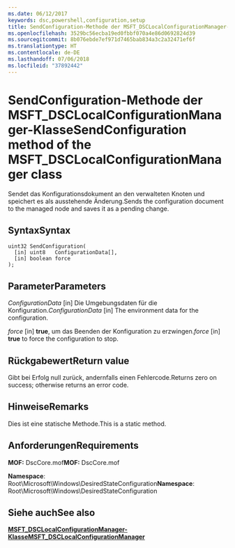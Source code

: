 ```yaml
---
ms.date: 06/12/2017
keywords: dsc,powershell,configuration,setup
title: SendConfiguration-Methode der MSFT_DSCLocalConfigurationManager-Klasse
ms.openlocfilehash: 3529bc56ecba19ed0fbbf070a4e86d0692824d39
ms.sourcegitcommit: 8b076ebde7ef971d7465bab834a3c2a32471ef6f
ms.translationtype: HT
ms.contentlocale: de-DE
ms.lasthandoff: 07/06/2018
ms.locfileid: "37892442"
---
```

# <a name="sendconfiguration-method-of-the-msftdsclocalconfigurationmanager-class"></a><span data-ttu-id="6588a-103">SendConfiguration-Methode der MSFT_DSCLocalConfigurationManager-Klasse</span><span class="sxs-lookup"><span data-stu-id="6588a-103">SendConfiguration method of the MSFT_DSCLocalConfigurationManager class</span></span>

<span data-ttu-id="6588a-104">Sendet das Konfigurationsdokument an den verwalteten Knoten und speichert es als ausstehende Änderung.</span><span class="sxs-lookup"><span data-stu-id="6588a-104">Sends the configuration document to the managed node and saves it as a pending change.</span></span>

## <a name="syntax"></a><span data-ttu-id="6588a-105">Syntax</span><span class="sxs-lookup"><span data-stu-id="6588a-105">Syntax</span></span>

```mof
uint32 SendConfiguration(
  [in] uint8   ConfigurationData[],
  [in] boolean force
);
```

## <a name="parameters"></a><span data-ttu-id="6588a-106">Parameter</span><span class="sxs-lookup"><span data-stu-id="6588a-106">Parameters</span></span>

<span data-ttu-id="6588a-107">*ConfigurationData* \[in\] Die Umgebungsdaten für die Konfiguration.</span><span class="sxs-lookup"><span data-stu-id="6588a-107">*ConfigurationData* \[in\] The environment data for the configuration.</span></span>

<span data-ttu-id="6588a-108">*force* \[in\] **true**, um das Beenden der Konfiguration zu erzwingen.</span><span class="sxs-lookup"><span data-stu-id="6588a-108">*force* \[in\] **true** to force the configuration to stop.</span></span>

## <a name="return-value"></a><span data-ttu-id="6588a-109">Rückgabewert</span><span class="sxs-lookup"><span data-stu-id="6588a-109">Return value</span></span>

<span data-ttu-id="6588a-110">Gibt bei Erfolg null zurück, andernfalls einen Fehlercode.</span><span class="sxs-lookup"><span data-stu-id="6588a-110">Returns zero on success; otherwise returns an error code.</span></span>

## <a name="remarks"></a><span data-ttu-id="6588a-111">Hinweise</span><span class="sxs-lookup"><span data-stu-id="6588a-111">Remarks</span></span>

<span data-ttu-id="6588a-112">Dies ist eine statische Methode.</span><span class="sxs-lookup"><span data-stu-id="6588a-112">This is a static method.</span></span>

## <a name="requirements"></a><span data-ttu-id="6588a-113">Anforderungen</span><span class="sxs-lookup"><span data-stu-id="6588a-113">Requirements</span></span>

<span data-ttu-id="6588a-114">**MOF:** DscCore.mof</span><span class="sxs-lookup"><span data-stu-id="6588a-114">**MOF:** DscCore.mof</span></span>

<span data-ttu-id="6588a-115">**Namespace**: Root\Microsoft\Windows\DesiredStateConfiguration</span><span class="sxs-lookup"><span data-stu-id="6588a-115">**Namespace**: Root\Microsoft\Windows\DesiredStateConfiguration</span></span>

## <a name="see-also"></a><span data-ttu-id="6588a-116">Siehe auch</span><span class="sxs-lookup"><span data-stu-id="6588a-116">See also</span></span>

[<span data-ttu-id="6588a-117">**MSFT_DSCLocalConfigurationManager-Klasse**</span><span class="sxs-lookup"><span data-stu-id="6588a-117">**MSFT_DSCLocalConfigurationManager**</span></span>](msft-dsclocalconfigurationmanager.md)